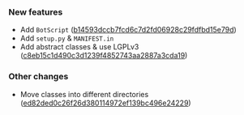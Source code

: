 ### New features

   - Add `BotScript` ([b14593dccb7fcd6c7d2fd06928c29fdfbd15e79d](https://github.com/hearot/botm/commit/b14593dccb7fcd6c7d2fd06928c29fdfbd15e79d))
   - Add `setup.py` & `MANIFEST.in`
   - Add abstract classes & use LGPLv3 ([c8eb15c1d490c3d1239f4852743aa2887a3cda19](https://github.com/hearot/botm/commit/c8eb15c1d490c3d1239f4852743aa2887a3cda19))

### Other changes

   - Move classes into different directories ([ed82ded0c26f26d380114972ef139bc496e24229](https://github.com/hearot/botm/commit/ed82ded0c26f26d380114972ef139bc496e24229))
